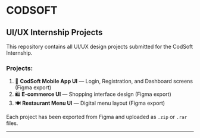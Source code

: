 # CODSOFT

## UI/UX Internship Projects

This repository contains all UI/UX design projects submitted for the CodSoft Internship.

### Projects:
1. 📱 **CodSoft Mobile App UI** — Login, Registration, and Dashboard screens (Figma export)
2. 🛍️ **E-commerce UI** — Shopping interface design (Figma export)
3. 🍽️ **Restaurant Menu UI** — Digital menu layout (Figma export)

Each project has been exported from Figma and uploaded as `.zip` or `.rar` files.

---
